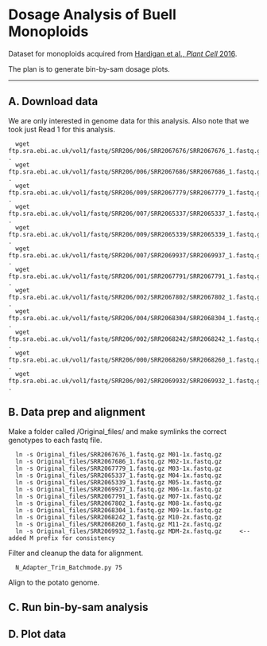 # Dosage Analysis of Buell Monoploids

Dataset for monoploids acquired from <a href='http://www.plantcell.org/content/early/2016/01/14/tpc.15.00538.abstract'> Hardigan et al., *Plant Cell* 2016</a>.

The plan is to generate bin-by-sam dosage plots.

-------

## A. Download data

We are only interested in genome data for this analysis. Also note that we took just Read 1 for this analysis.

      
      wget ftp.sra.ebi.ac.uk/vol1/fastq/SRR206/006/SRR2067676/SRR2067676_1.fastq.gz .
      wget ftp.sra.ebi.ac.uk/vol1/fastq/SRR206/006/SRR2067686/SRR2067686_1.fastq.gz .
      wget ftp.sra.ebi.ac.uk/vol1/fastq/SRR206/009/SRR2067779/SRR2067779_1.fastq.gz .
      wget ftp.sra.ebi.ac.uk/vol1/fastq/SRR206/007/SRR2065337/SRR2065337_1.fastq.gz .
      wget ftp.sra.ebi.ac.uk/vol1/fastq/SRR206/009/SRR2065339/SRR2065339_1.fastq.gz .
      wget ftp.sra.ebi.ac.uk/vol1/fastq/SRR206/007/SRR2069937/SRR2069937_1.fastq.gz .
      wget ftp.sra.ebi.ac.uk/vol1/fastq/SRR206/001/SRR2067791/SRR2067791_1.fastq.gz .
      wget ftp.sra.ebi.ac.uk/vol1/fastq/SRR206/002/SRR2067802/SRR2067802_1.fastq.gz .
      wget ftp.sra.ebi.ac.uk/vol1/fastq/SRR206/004/SRR2068304/SRR2068304_1.fastq.gz .
      wget ftp.sra.ebi.ac.uk/vol1/fastq/SRR206/002/SRR2068242/SRR2068242_1.fastq.gz .
      wget ftp.sra.ebi.ac.uk/vol1/fastq/SRR206/000/SRR2068260/SRR2068260_1.fastq.gz .
      wget ftp.sra.ebi.ac.uk/vol1/fastq/SRR206/002/SRR2069932/SRR2069932_1.fastq.gz .
      


## B. Data prep and alignment

Make a folder called /Original_files/ and make symlinks the correct genotypes to each fastq file.

      
      ln -s Original_files/SRR2067676_1.fastq.gz M01-1x.fastq.gz
      ln -s Original_files/SRR2067686_1.fastq.gz M02-1x.fastq.gz
      ln -s Original_files/SRR2067779_1.fastq.gz M03-1x.fastq.gz
      ln -s Original_files/SRR2065337_1.fastq.gz M04-1x.fastq.gz
      ln -s Original_files/SRR2065339_1.fastq.gz M05-1x.fastq.gz
      ln -s Original_files/SRR2069937_1.fastq.gz M06-1x.fastq.gz
      ln -s Original_files/SRR2067791_1.fastq.gz M07-1x.fastq.gz
      ln -s Original_files/SRR2067802_1.fastq.gz M08-1x.fastq.gz
      ln -s Original_files/SRR2068304_1.fastq.gz M09-1x.fastq.gz
      ln -s Original_files/SRR2068242_1.fastq.gz M10-2x.fastq.gz
      ln -s Original_files/SRR2068260_1.fastq.gz M11-2x.fastq.gz
      ln -s Original_files/SRR2069932_1.fastq.gz MDM-2x.fastq.gz     <-- added M prefix for consistency
      

Filter and cleanup the data for alignment.

      
      N_Adapter_Trim_Batchmode.py 75
      

Align to the potato genome.



## C. Run bin-by-sam analysis

## D. Plot data

